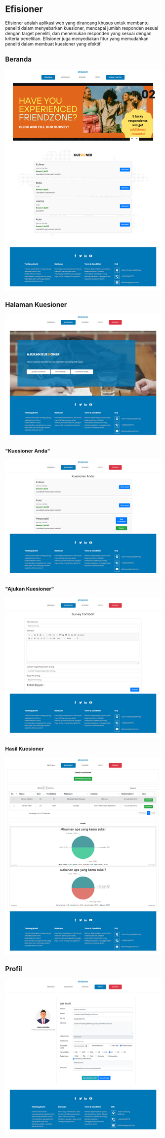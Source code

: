 # Efisioner
Efisioner adalah aplikasi web yang dirancang khusus untuk membantu peneliti dalam menyebarkan kuesioner, mencapai jumlah responden sesuai dengan target peneliti, 
dan menemukan responden yang sesuai dengan kriteria penelitian. Efisioner juga menyediakan fitur yang memudahkan peneliti dalam membuat kuesioner yang efektif.

## Beranda
![alt text](https://raw.githubusercontent.com/dessyfitriaya/efisioner/main/assets/screencapture-localhost-efisioner-2023-07-10-12_18_36.png)

## Halaman Kuesioner
![alt text](https://raw.githubusercontent.com/dessyfitriaya/efisioner/main/assets/screencapture-localhost-efisioner-kuesioner-tampil-php-2023-07-10-12_22_06.png)

### "Kuesioner Anda"
![alt text](https://raw.githubusercontent.com/dessyfitriaya/efisioner/main/assets/screencapture-localhost-efisioner-kuesioner-kuesioner-anda-php-2023-07-10-12_31_28.png)

### "Ajukan Kuesioner"
![alt text](https://raw.githubusercontent.com/dessyfitriaya/efisioner/main/assets/screencapture-localhost-efisioner-kuesioner-kuesioner-ajukan-php-2023-07-10-12_25_18.png)

### Hasil Kuesioner
![alt text](https://raw.githubusercontent.com/dessyfitriaya/efisioner/main/assets/screencapture-localhost-efisioner-kuesioner-kuesioner-hasil-php-2023-07-10-13_07_21.png)

## Profil
![alt text](https://raw.githubusercontent.com/dessyfitriaya/efisioner/main/assets/screencapture-localhost-efisioner-profil-profil-edit-php-2023-07-10-12_33_57.png)
